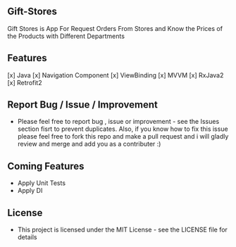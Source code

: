 ## Gift-Stores

 Gift Stores is App For Request Orders From Stores and Know the Prices of the Products with Different Departments 

## Features
 [x] Java
 [x] Navigation Component
 [x] ViewBinding
 [x] MVVM
 [x] RxJava2
 [x] Retrofit2
 
## Report Bug / Issue / Improvement
* Please feel free to report bug , issue or improvement - see the Issues section fisrt to prevent duplicates. Also, if you know how to fix this issue please feel     free to fork this repo and make a pull request and i will gladly review and merge and add you as a contributer :)

## Coming Features
 * Apply Unit Tests
 * Apply DI

## License
* This project is licensed under the MIT License - see the LICENSE file for details

